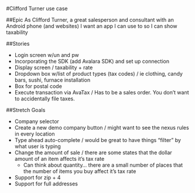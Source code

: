 #Clifford Turner use case

##Epic
As Clifford Turner, a great salesperson and consultant with an Android phone (and websites)
I want an app I can use to
so I can show taxability

##Stories
- Login screen w/un and pw
- Incorporating the SDK (add Avalara SDK) and set up connection
- Display screen / taxability + rate
- Dropdown box w/list of product types (tax codes) / ie clothing, candy bars, sushi, furnace installation
- Box for postal code
- Execute transaction via AvaTax / Has to be a sales order. You don’t want to accidentally file taxes.

##Stretch Goals
- Company selector
- Create a new demo company button / might want to see the nexus rules in every location
- Type ahead auto-complete / would be great to have things “filter” by what user is typing
- Change the amount of sale / there are some states that the dollar amount of an item affects it’s tax rate
    - Can think about quantity… there are a small number of places that the number of items you buy affect it’s tax rate
- Support for zip + 4
- Support for full addresses